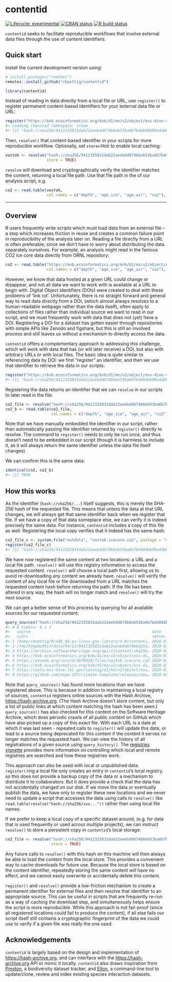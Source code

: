 
<!-- README.md is generated from README.Rmd. Please edit that file -->

# contentid

<!-- badges: start -->

[![Lifecycle:
experimental](https://img.shields.io/badge/lifecycle-experimental-orange.svg)](https://www.tidyverse.org/lifecycle/#experimental)
[![CRAN
status](https://www.r-pkg.org/badges/version/contentid)](https://CRAN.R-project.org/package=contentid)
[![R build
status](https://github.com/cboettig/contentid/workflows/R-CMD-check/badge.svg)](https://github.com/cboettig/contentid/actions)
<!-- badges: end -->

`contentid` seeks to facilitate reproducible workflows that involve
external data files through the use of content identifiers.

## Quick start

Install the current development version using:

``` r
# install.packages("remotes")
remotes::install_github("cboettig/contentid")
```

``` r
library(contentid)
```

Instead of reading in data directly from a local file or URL, use
`register()` to register permanent content-based identifiers for your
external data file or URL:

``` r
register("https://knb.ecoinformatics.org/knb/d1/mn/v2/object/ess-dive-457358fdc81d3a5-20180726T203952542")
#> Loading required namespace: vroom
#> [1] "hash://sha256/9412325831dab22aeebdd674b6eb53ba6b7bdd04bb99a4dbb21ddff646287e37"
```

Then, `resolve()` that content-based identifier in your scripts for more
reproducible workflow. Optionally, set `store=TRUE` to enable local
caching:

``` r
vostok <- resolve("hash://sha256/9412325831dab22aeebdd674b6eb53ba6b7bdd04bb99a4dbb21ddff646287e37",
                  store = TRUE)
```

`resolve` will download and cryptographically verify the identifier
matches the content, returning a local file path. Use that file path in
the of our analysis script, e.g. 

``` r
co2 <- read.table(vostok, 
                  col.names = c("depth", "age_ice", "age_air", "co2"), skip = 21)
```

-----

## Overview

R users frequently write scripts which must load data from an external
file – a step which increases friction in reuse and creates a common
failure point in reproducibility of the analysis later on. Reading a
file directly from a URL is often preferable, since we don’t have to
worry about distributing the data separately ourselves. For example, an
analysis might read in the famous CO2 ice core data directly from ORNL
repository:

``` r
co2 <- read.table("https://knb.ecoinformatics.org/knb/d1/mn/v2/object/ess-dive-457358fdc81d3a5-20180726T203952542", 
                  col.names = c("depth", "age_ice", "age_air", "co2"), skip = 21)
```

However, we know that data hosted at a given URL could change or
disappear, and not all data we want to work with is available at a URL
to begin with. Digital Object Identifiers (DOIs) were created to deal
with these problems of ‘link rot’. Unfortunately, there is no straight
forward and general way to read data directly from a DOI, (which almost
always resolves to a human-readable webpage rather than the data
itself), often apply to collections of files rather than individual
source we want to read in our script, and we must frequently work with
data that does not (yet) have a DOI. Registering a DOI for a dataset has
gotten easier through repositories with simple APIs like Zenodo and
figshare, but this is still an involved process and still leaves us
without a mechanism to directly access the data.

`contentid` offers a complementary approach to addressing this
challenge, which will work with data that has (or will later receive) a
DOI, but also with arbitrary URLs or with local files. The basic idea is
quite similar to referencing data by DOI: we first “register” an
identifier, and then we use that identifier to retrieve the data in our
scripts:

``` r
register("https://knb.ecoinformatics.org/knb/d1/mn/v2/object/ess-dive-457358fdc81d3a5-20180726T203952542")
#> [1] "hash://sha256/9412325831dab22aeebdd674b6eb53ba6b7bdd04bb99a4dbb21ddff646287e37"
```

Registering the data returns an identifier that we can `resolve` in our
scripts to later read in the file:

``` r
co2_file <- resolve("hash://sha256/9412325831dab22aeebdd674b6eb53ba6b7bdd04bb99a4dbb21ddff646287e37")
co2_b <- read.table(co2_file, 
                    col.names = c("depth", "age_ice", "age_air", "co2"), skip = 21)
```

Note that we have manually embedded the identifier in our script, rather
than automatically passing the identifier returned by `register()`
directly to resolve. The command to `register()` needs to only be run
once, and thus doesn’t need to be embedded in our script (though it is
harmless to include it, as it will always return the same identifier
unless the data file itself changes).

We can confirm this is the same data:

``` r
identical(co2, co2_b)
#> [1] TRUE
```

## How this works

As the identifier (`hash://sha256/...`) itself suggests, this is merely
the SHA-256 hash of the requested file. This means that unless the data
at that URL changes, we will always get that same identifier back when
we register that file. If we have a copy of that data someplace else, we
can verify it is indeed precisely the same data. For instance,
`contentid` includes a copy of this file as well. Registering the local
copy verifies that it indeed has the same hash:

``` r
co2_file_c <- system.file("extdata", "vostok.icecore.co2", package = "contentid")
register(co2_file_c)
#> [1] "hash://sha256/9412325831dab22aeebdd674b6eb53ba6b7bdd04bb99a4dbb21ddff646287e37"
```

We have now registered the same content at two locations: a URL and a
local file path. `resolve()` will use this registry information to
access the requested content. `resolve()` will choose a local path
first, allowing us to avoid re-downloading any content we already have.
`resolve()` will verify the content of any local file or file downloaded
from a URL matches the requested content hash before returning the path.
If the file has been altered in any way, the hash will no longer match
and `resolve()` will try the next source.

We can get a better sense of this process by querying for all available
sources for our requested content:

``` r
query_sources("hash://sha256/9412325831dab22aeebdd674b6eb53ba6b7bdd04bb99a4dbb21ddff646287e37")
#> # A tibble: 8 x 2
#>   source                                                     date               
#>   <chr>                                                      <dttm>             
#> 1 /home/cboettig/R/x86_64-pc-linux-gnu-library/4.0/contenti… 2020-07-31 02:17:56
#> 2 /tmp/Rtmp0zXGs7/data/94/12/9412325831dab22aeebdd674b6eb53… 2020-07-31 02:17:49
#> 3 https://archive.softwareheritage.org/api/1/content/sha256… 2020-07-31 02:17:58
#> 4 https://knb.ecoinformatics.org/knb/d1/mn/v2/object/ess-di… 2020-07-31 02:17:50
#> 5 https://zenodo.org/record/3678928/files/vostok.icecore.co2 2020-07-10 23:15:00
#> 6 https://knb.ecoinformatics.org/knb/d1/mn/v2/object/ess-di… 2020-07-10 23:14:27
#> 7 https://data.ess-dive.lbl.gov/catalog/d1/mn/v2/object/ess… 2020-07-10 23:14:18
#> 8 https://github.com/espm-157/climate-template/releases/dow… 2020-05-11 20:50:34
```

Note that `query_sources()` has found more locations than we have
registered above. This is because in addition to maintaining a local
registry of sources, `contentid` registers online sources with the Hash
Archive, <https://hash-archive.org>. (The Hash Archive doesn’t store
content, but only a list of public links at which content matching the
hash has been seen.) `query_sources()` has also checked for this content
on the Software Heritage Archive, which does periodic crawls of all
public content on GitHub which have also picked up a copy of this exact
file. With each URL is a date at which it was last seen - repeated calls
to `register()` will update this date, or lead to a source being
deprecated for this content if the content it serves no longer matches
the requested hash. We can view the history of all registrations of a
given source using `query_history()`. The [registries vignette]()
provides more information on controlling which local and remote
registries are searched and how these registries work.

This approach can also be used with local or unpublished data.
`register()`ing a local file only creates an entry in `contentid`’s
local registry, so this does not provide a backup copy of the data or a
mechanism to distribute it to collaborators. But it does provide a check
that the data has not accidentally changed on our disk. If we move the
data or eventually publish the data, we have only to register these new
locations and we never need to update a script that accesses the data
using calls to `resolve()` like
`read.table(resolve("hash://sha256/xxx..."))` rather than using local
file names.

If we prefer to keep a local copy of a specific dataset around,
(e.g. for data that is used frequently or used across multiple
projects), we can instruct `resolve()` to store a persistent copy in
`contentid`’s local storage:

``` r
co2_file <- resolve("hash://sha256/9412325831dab22aeebdd674b6eb53ba6b7bdd04bb99a4dbb21ddff646287e37", 
                    store = TRUE)
```

Any future calls to `resolve()` with this hash on this machine will then
always be able to load the content from the local store. This provides a
convenient way to cache downloads for future use. Because the local
store is based on the content identifier, repeatedly storing the same
content will have no effect, and we cannot easily overwrite or
accidentally delete this content.

`register()` and `resolve()` provide a low-friction mechanism to create
a permanent identifier for external files and then resolve that
identifier to an appropriate source. This can be useful in scripts that
are frequently re-run as a way of caching the download step, and
simultaneously helps ensure the script is more reproducible. While this
approach is not fail-proof (since all registered locations could fail to
produce the content), if all else fails our script itself still contains
a cryptographic fingerprint of the data we could use to verify if a
given file was really the one used.

## Acknowledgements

`contentid` is largely based on the design and implementation of
<https://hash-archive.org>, and can interface with the
<https://hash-archive.org> API or mimic it locally. `contentid` also
draws inspiration from [Preston](https://github.com/bio-guoda/preston),
a biodiversity dataset tracker, and
[Elton](https://github.com/globalbioticinteractions/elton), a
command-line tool to update/clone, review and index existing species
interaction datasets.
